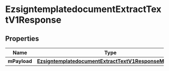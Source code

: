 
# EzsigntemplatedocumentExtractTextV1Response

## Properties
| Name | Type | Description | Notes |
| ------------ | ------------- | ------------- | ------------- |
| **mPayload** | [**EzsigntemplatedocumentExtractTextV1ResponseMPayload**](EzsigntemplatedocumentExtractTextV1ResponseMPayload.md) |  |  |




